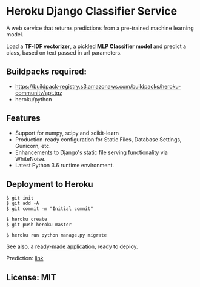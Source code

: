 # Heroku Django Classifier Service

A web service that returns predictions from a pre-trained machine learning model.

Load a **TF-IDF vectorizer**, a pickled **MLP Classifier model** and predict a class, based on text passed in url parameters.

## Buildpacks required:

- https://buildpack-registry.s3.amazonaws.com/buildpacks/heroku-community/apt.tgz
- heroku/python

## Features

- Support for numpy, scipy and scikit-learn
- Production-ready configuration for Static Files, Database Settings, Gunicorn, etc.
- Enhancements to Django's static file serving functionality via WhiteNoise.
- Latest Python 3.6 runtime environment.

## Deployment to Heroku

    $ git init
    $ git add -A
    $ git commit -m "Initial commit"

    $ heroku create
    $ git push heroku master

    $ heroku run python manage.py migrate

See also, a [ready-made application](https://chat-classifier.herokuapp.com/), ready to deploy.

Prediction: [link](https://chat-classifier.herokuapp.com/predict_chat/Hi%20product%20question)


## License: MIT

